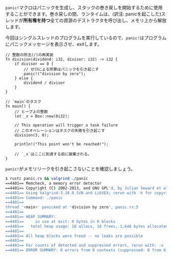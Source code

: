 <!-- The `panic!` macro can be used to generate a panic and start unwinding
its stack. While unwinding, the runtime will take care of freeing all the
resources *owned* by the thread by calling the destructor of all its objects. -->
`panic!`マクロはパニックを生成し、スタックの巻き戻しを開始するために使用することができます。巻き戻しの間、ランタイムは、(訳注: panicを起こした)スレッドが**所有権を持つ**全ての資源のデストラクタを呼び出し、メモリ上から解放します。

<!-- Since we are dealing with programs with only one thread, `panic!` will cause the
program to report the panic message and exit. -->
今回はシングルスレッドのプログラムを実行しているので、`panic!`はプログラムにパニックメッセージを表示させ、exitします。

``` rust,editable
// 整数の除法(/)の再実装
fn division(dividend: i32, divisor: i32) -> i32 {
    if divisor == 0 {
        // ゼロによる除算はパニックを引き起こす
        panic!("division by zero");
    } else {
        dividend / divisor
    }
}

// `main`のタスク
fn main() {
    // ヒープ上の整数
    let _x = Box::new(0i32);

    // This operation will trigger a task failure
    // このオペレーションはタスクの失敗を引き起こす
    division(3, 0);

    println!("This point won't be reached!");

    // `_x`はここに到達する前に破棄される。
}

```

<!-- Let's check that `panic!` doesn't leak memory. -->
`panic!`がメモリリークを引き起こさないことを確認しましょう。

``` bash
$ rustc panic.rs && valgrind ./panic
==4401== Memcheck, a memory error detector
==4401== Copyright (C) 2002-2013, and GNU GPL'd, by Julian Seward et al.
==4401== Using Valgrind-3.10.0.SVN and LibVEX; rerun with -h for copyright info
==4401== Command: ./panic
==4401==
thread '<main>' panicked at 'division by zero', panic.rs:5
==4401==
==4401== HEAP SUMMARY:
==4401==     in use at exit: 0 bytes in 0 blocks
==4401==   total heap usage: 18 allocs, 18 frees, 1,648 bytes allocated
==4401==
==4401== All heap blocks were freed -- no leaks are possible
==4401==
==4401== For counts of detected and suppressed errors, rerun with: -v
==4401== ERROR SUMMARY: 0 errors from 0 contexts (suppressed: 0 from 0)
```
